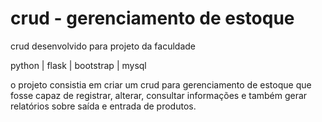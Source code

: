 # crud - gerenciamento de estoque
crud desenvolvido para projeto da faculdade

python | flask | bootstrap | mysql

o projeto consistia em criar um crud para gerenciamento de estoque que fosse capaz de registrar, alterar, consultar informações e também gerar relatórios sobre saída e entrada de produtos.

